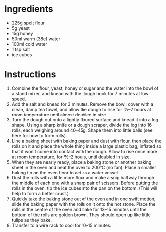 # Ingredients

- 225g spelt flour
- 5g yeast
- 15g honey
- 50ml warm (38c) water
- 100ml cold water
- 1 tsp salt
- ice cubes

# Instructions

1. Combine the flour, yeast, honey or sugar and the water into the bowl of a stand mixer, and knead with the dough hook for 7 minutes at low speed.
2. Add the salt and knead for 3 minutes. Remove the bowl, cover with a clean, damp tea towel, and allow the dough to rise for 11⁄2–2 hours at room temperature until almost doubled in size.
3. Turn the dough out onto a lightly floured surface and knead it into a log shape. Using a sharp knife or a dough scraper, divide the log into 16 rolls, each weighing around 40–45g. Shape them into little balls (see here for how to form rolls).
4. Line a baking sheet with baking paper and dust with flour, then place the rolls on it and place the whole thing inside a large plastic bag, inflated so that it won’t come into contact with the dough. Allow to rise once more at room temperature, for 11⁄2–2 hours, until doubled in size.
5. When they are nearly ready, place a baking stone or another baking sheet in the oven and heat the oven to 200°C (no fan). Place a smaller baking tin on the oven floor to act as a water vessel.
6. Dust the rolls with a little more flour and make a snip halfway through the middle of each one with a sharp pair of scissors. Before putting the rolls in the oven, tip the ice cubes into the pan on the bottom. (This will help to form a better crust.)
7. Quickly take the baking stone out of the oven and in one swift motion, slide the baking paper with the rolls on it onto the hot stone. Place the rolls in the centre of the oven and bake for 13–15 minutes until the bottom of the rolls are golden brown. They should open up like little tulips as they bake.
8. Transfer to a wire rack to cool for 10–15 minutes.
